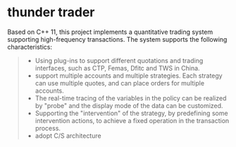 # thunder trader
Based on C++ 11, this project implements a quantitative trading system supporting high-frequency transactions. The system supports the following characteristics:
> * Using plug-ins to support different quotations and trading interfaces, such as CTP, Femas, Dfitc and TWS in China.
> * support multiple accounts and multiple strategies. Each strategy can use multiple quotes, and can place orders for multiple accounts.
> * The real-time tracing of the variables in the policy can be realized by "probe" and the display mode of the data can be customized.
> * Supporting the "intervention" of the strategy, by predefining some intervention actions, to achieve a fixed operation in the transaction process.
> * adopt C/S architecture

